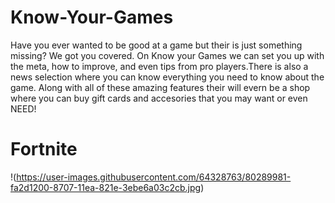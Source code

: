 # Know-Your-Games
Have you ever wanted to be good at a game but their is just something missing? We got you covered. On Know your Games we can set you up with the meta, how to improve, and even tips from pro players.There is also a news selection where you can know everything you need to know about the game. Along with all of these amazing features their will evern be a shop where you can buy gift cards and accesories that you may want or even NEED! 

# Fortnite
!(https://user-images.githubusercontent.com/64328763/80289981-fa2d1200-8707-11ea-821e-3ebe6a03c2cb.jpg)

